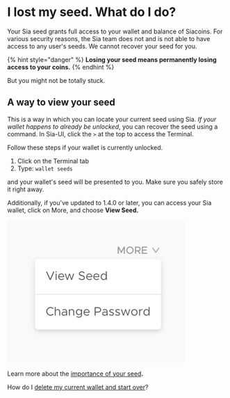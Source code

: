 # I lost my seed. What do I do?

Your Sia seed grants full access to your wallet and balance of Siacoins. For various security reasons, the Sia team does not and is not able to have access to any user's seeds. We cannot recover your seed for you.

{% hint style="danger" %}
**Losing your seed means permanently losing access to your coins.**
{% endhint %}

But you might not be totally stuck.

## A way to view your seed

This is a way in which you can locate your current seed using Sia. _If your wallet happens to already be unlocked_, you can recover the seed using a command. In Sia-UI, click the `>` at the top to access the Terminal.

Follow these steps if your wallet is currently unlocked.

1. Click on the Terminal tab
2. Type: `wallet seeds`

and your wallet's seed will be presented to you. Make sure you safely store it right away.

Additionally, if you've updated to 1.4.0 or later, you can access your Sia wallet, click on More, and choose **View Seed.**

![](../../.gitbook/assets/wallet-2%20%282%29%20%283%29%20%282%29.png)

Learn more about the [importance of your seed](../the-importance-of-your-seed.md)**.**

How do I [delete my current wallet and start over](delete-your-seed-and-make-a-new-one.md)?

